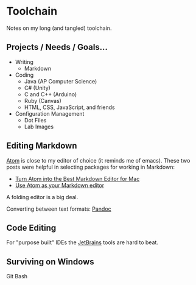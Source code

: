 # Toolchain

Notes on my long (and tangled) toolchain.

## Projects / Needs / Goals…

* Writing
  - Markdown
* Coding
  - Java (AP Computer Science)
  - C# (Unity)
  - C and C++ (Arduino)
  - Ruby (Canvas)
  - HTML, CSS, JavaScript, and friends
* Configuration Management
  - Dot Files
  - Lab Images

## Editing Markdown

[Atom][] is close to my editor of choice (it reminds me of emacs). These two posts were helpful in selecting packages for working in Markdown:

* [Turn Atom into the Best Markdown Editor for Mac][bd5237b3]
* [Use Atom as your Markdown editor][a2abaecd]

A folding editor is a big deal.

Converting between text formats: [Pandoc][]

  [atom]: <https://atom.io>
  [pandoc]: <https://pandoc.org>
  [bd5237b3]: https://www.news47ell.com/how-to/atom-best-markdown-editor-mac/ "1"
  [a2abaecd]: https://discountry.github.io/2017/02/15/use-atom-as-your-markdown-editor/ "2"

## Code Editing

For "purpose built" IDEs the [JetBrains][1a422cf3] tools are hard to beat.

  [1a422cf3]: https://jetbrains.com "jetbrains"

## Surviving on Windows

Git Bash
